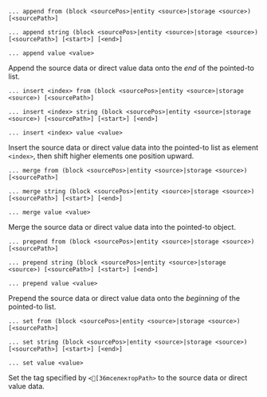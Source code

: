 `... append from (block <sourcePos>|entity <source>|storage <source>) [<sourcePath>]`

`... append string (block <sourcePos>|entity <source>|storage <source>) [<sourcePath>] [<start>] [<end>]`

`... append value <value>`

Append the source data or direct value data onto the _end_ of the pointed-to list.

`... insert <index> from (block <sourcePos>|entity <source>|storage <source>) [<sourcePath>]`

`... insert <index> string (block <sourcePos>|entity <source>|storage <source>) [<sourcePath>] [<start>] [<end>]`

`... insert <index> value <value>`

Insert the source data or direct value data into the pointed-to list as element `<index>`, then shift higher elements one position upward.

`... merge from (block <sourcePos>|entity <source>|storage <source>) [<sourcePath>]`

`... merge string (block <sourcePos>|entity <source>|storage <source>) [<sourcePath>] [<start>] [<end>]`

`... merge value <value>`

Merge the source data or direct value data into the pointed-to object.

`... prepend from (block <sourcePos>|entity <source>|storage <source>) [<sourcePath>]`

`... prepend string (block <sourcePos>|entity <source>|storage <source>) [<sourcePath>] [<start>] [<end>]`

`... prepend value <value>`

Prepend the source data or direct value data onto the _beginning_ of the pointed-to list.

`... set from (block <sourcePos>|entity <source>|storage <source>) [<sourcePath>]`

`... set string (block <sourcePos>|entity <source>|storage <source>) [<sourcePath>] [<start>] [<end>]`

`... set value <value>`

Set the tag specified by `<[36mселекторPath>` to the source data or direct value data.